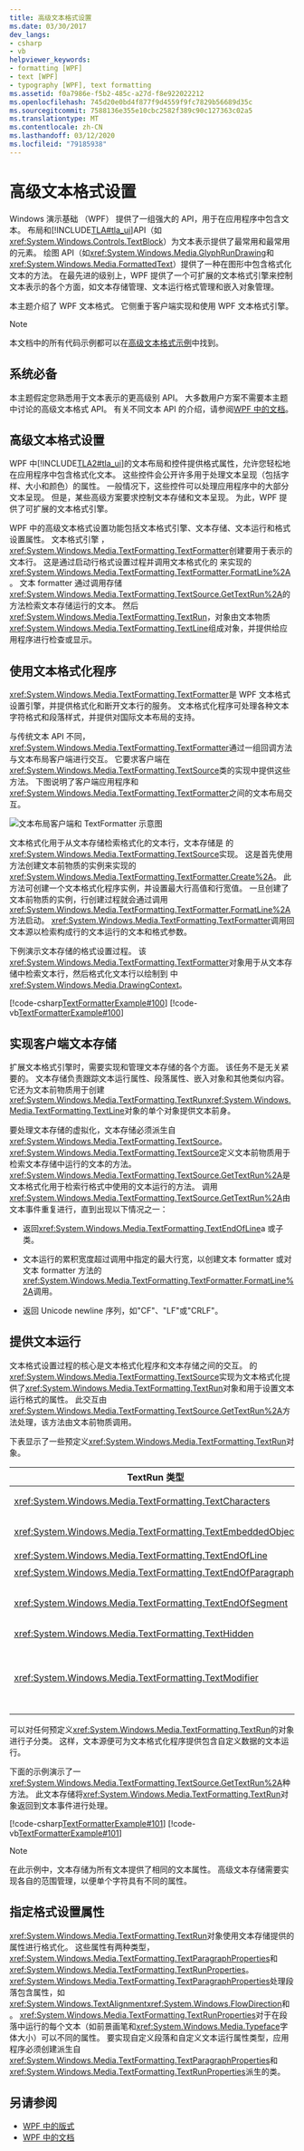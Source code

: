 ```yaml
---
title: 高级文本格式设置
ms.date: 03/30/2017
dev_langs:
- csharp
- vb
helpviewer_keywords:
- formatting [WPF]
- text [WPF]
- typography [WPF], text formatting
ms.assetid: f0a7986e-f5b2-485c-a27d-f8e922022212
ms.openlocfilehash: 745d20e0bd4f877f9d4559f9fc7829b56689d35c
ms.sourcegitcommit: 7588136e355e10cbc2582f389c90c127363c02a5
ms.translationtype: MT
ms.contentlocale: zh-CN
ms.lasthandoff: 03/12/2020
ms.locfileid: "79185938"
---
```

# <a name="advanced-text-formatting"></a>高级文本格式设置
Windows 演示基础 （WPF） 提供了一组强大的 API，用于在应用程序中包含文本。 布局和[!INCLUDE[TLA#tla_ui](../../../../includes/tlasharptla-ui-md.md)]API（如<xref:System.Windows.Controls.TextBlock>）为文本表示提供了最常用和最常用的元素。 绘图 API（如<xref:System.Windows.Media.GlyphRunDrawing>和<xref:System.Windows.Media.FormattedText>）提供了一种在图形中包含格式化文本的方法。 在最先进的级别上，WPF 提供了一个可扩展的文本格式引擎来控制文本表示的各个方面，如文本存储管理、文本运行格式管理和嵌入对象管理。  
  
 本主题介绍了 WPF 文本格式。 它侧重于客户端实现和使用 WPF 文本格式引擎。  
  
> [!NOTE]
> 本文档中的所有代码示例都可以在[高级文本格式示例](https://github.com/Microsoft/WPF-Samples/tree/master/PerMonitorDPI/TextFormatting)中找到。  

<a name="prereq"></a>
## <a name="prerequisites"></a>系统必备  
 本主题假定您熟悉用于文本表示的更高级别 API。 大多数用户方案不需要本主题中讨论的高级文本格式 API。 有关不同文本 API 的介绍，请参阅[WPF 中的文档](documents-in-wpf.md)。  
  
<a name="section1"></a>
## <a name="advanced-text-formatting"></a>高级文本格式设置  
 WPF 中[!INCLUDE[TLA2#tla_ui](../../../../includes/tla2sharptla-ui-md.md)]的文本布局和控件提供格式属性，允许您轻松地在应用程序中包含格式化文本。 这些控件会公开许多用于处理文本呈现（包括字样、大小和颜色）的属性。 一般情况下，这些控件可以处理应用程序中的大部分文本呈现。 但是，某些高级方案要求控制文本存储和文本呈现。 为此，WPF 提供了可扩展的文本格式引擎。  
  
 WPF 中的高级文本格式设置功能包括文本格式引擎、文本存储、文本运行和格式设置属性。 文本格式引擎 ，<xref:System.Windows.Media.TextFormatting.TextFormatter>创建要用于表示的文本行。 这是通过启动行格式设置过程并调用文本格式化的 来实现的<xref:System.Windows.Media.TextFormatting.TextFormatter.FormatLine%2A>。 文本 formatter 通过调用存储<xref:System.Windows.Media.TextFormatting.TextSource.GetTextRun%2A>的方法检索文本存储运行的文本。 然后<xref:System.Windows.Media.TextFormatting.TextRun>，对象由文本物质<xref:System.Windows.Media.TextFormatting.TextLine>组成对象，并提供给应用程序进行检查或显示。  
  
<a name="section2"></a>
## <a name="using-the-text-formatter"></a>使用文本格式化程序  
 <xref:System.Windows.Media.TextFormatting.TextFormatter>是 WPF 文本格式设置引擎，并提供格式化和断开文本行的服务。 文本格式化程序可处理各种文本字符格式和段落样式，并提供对国际文本布局的支持。  
  
 与传统文本 API 不同，<xref:System.Windows.Media.TextFormatting.TextFormatter>通过一组回调方法与文本布局客户端进行交互。 它要求客户端在<xref:System.Windows.Media.TextFormatting.TextSource>类的实现中提供这些方法。 下图说明了客户端应用程序和<xref:System.Windows.Media.TextFormatting.TextFormatter>之间的文本布局交互。  
  
 ![文本布局客户端和 TextFormatter 示意图](./media/advanced-text-formatting/text-layout-textformatter-interaction.png)  
  
 文本格式化用于从文本存储检索格式化的文本行，文本存储是 的<xref:System.Windows.Media.TextFormatting.TextSource>实现。 这是首先使用 方法创建文本前物质的实例来实现的<xref:System.Windows.Media.TextFormatting.TextFormatter.Create%2A>。 此方法可创建一个文本格式化程序实例，并设置最大行高值和行宽值。 一旦创建了文本前物质的实例，行创建过程就会通过调用<xref:System.Windows.Media.TextFormatting.TextFormatter.FormatLine%2A>方法启动。 <xref:System.Windows.Media.TextFormatting.TextFormatter>调用回文本源以检索构成行的文本运行的文本和格式参数。  
  
 下例演示文本存储的格式设置过程。 该<xref:System.Windows.Media.TextFormatting.TextFormatter>对象用于从文本存储中检索文本行，然后格式化文本行以绘制到 中<xref:System.Windows.Media.DrawingContext>。  
  
 [!code-csharp[TextFormatterExample#100](~/samples/snippets/csharp/VS_Snippets_Wpf/TextFormatterExample/CSharp/Window1.xaml.cs#100)]
 [!code-vb[TextFormatterExample#100](~/samples/snippets/visualbasic/VS_Snippets_Wpf/TextFormatterExample/VisualBasic/Window1.xaml.vb#100)]  
  
<a name="section3"></a>
## <a name="implementing-the-client-text-store"></a>实现客户端文本存储  
 扩展文本格式引擎时，需要实现和管理文本存储的各个方面。 该任务不是无关紧要的。 文本存储负责跟踪文本运行属性、段落属性、嵌入对象和其他类似内容。 它还为文本前物质用于创建<xref:System.Windows.Media.TextFormatting.TextRun><xref:System.Windows.Media.TextFormatting.TextLine>对象的单个对象提供文本前身。  
  
 要处理文本存储的虚拟化，文本存储必须派生自<xref:System.Windows.Media.TextFormatting.TextSource>。 <xref:System.Windows.Media.TextFormatting.TextSource>定义文本前物质用于检索文本存储中运行的文本的方法。 <xref:System.Windows.Media.TextFormatting.TextSource.GetTextRun%2A>是文本格式化用于检索行格式中使用的文本运行的方法。 调用<xref:System.Windows.Media.TextFormatting.TextSource.GetTextRun%2A>由文本事件重复进行，直到出现以下情况之一：  
  
- 返回<xref:System.Windows.Media.TextFormatting.TextEndOfLine>a 或子类。  
  
- 文本运行的累积宽度超过调用中指定的最大行宽，以创建文本 formatter 或对文本 formatter 方法的<xref:System.Windows.Media.TextFormatting.TextFormatter.FormatLine%2A>调用。  
  
- 返回 Unicode newline 序列，如"CF"、"LF"或"CRLF"。  
  
<a name="section4"></a>
## <a name="providing-text-runs"></a>提供文本运行  
 文本格式设置过程的核心是文本格式化程序和文本存储之间的交互。 的<xref:System.Windows.Media.TextFormatting.TextSource>实现为文本格式化提供了<xref:System.Windows.Media.TextFormatting.TextRun>对象和用于设置文本运行格式的属性。 此交互由<xref:System.Windows.Media.TextFormatting.TextSource.GetTextRun%2A>方法处理，该方法由文本前物质调用。  
  
 下表显示了一些预定义<xref:System.Windows.Media.TextFormatting.TextRun>对象。  
  
|TextRun 类型|使用情况|  
|------------------|-----------|  
|<xref:System.Windows.Media.TextFormatting.TextCharacters>|专用文本运行，用于将字符标志符号的表示形式传回给文本格式化程序。|  
|<xref:System.Windows.Media.TextFormatting.TextEmbeddedObject>|专用文本运行，用于提供其中的度量、命中测试和绘制将作为整体执行的内容，例如文本中的按钮或图像。|  
|<xref:System.Windows.Media.TextFormatting.TextEndOfLine>|专用文本运行，用于对行尾进行标记。|  
|<xref:System.Windows.Media.TextFormatting.TextEndOfParagraph>|专用文本运行，用于对段落结尾进行标记。|  
|<xref:System.Windows.Media.TextFormatting.TextEndOfSegment>|用于标记段末尾的专用文本运行，例如结束受上一次<xref:System.Windows.Media.TextFormatting.TextModifier>运行影响的范围。|  
|<xref:System.Windows.Media.TextFormatting.TextHidden>|专用文本运行，用于对一系列隐藏字符进行标记。|  
|<xref:System.Windows.Media.TextFormatting.TextModifier>|专用文本运行，用于在其范围内修改文本运行属性。 范围扩展到下一个匹配<xref:System.Windows.Media.TextFormatting.TextEndOfSegment>的文本运行或下一个<xref:System.Windows.Media.TextFormatting.TextEndOfParagraph>。|  
  
 可以对任何预定义<xref:System.Windows.Media.TextFormatting.TextRun>的对象进行子分类。 这样，文本源便可为文本格式化程序提供包含自定义数据的文本运行。  
  
 下面的示例演示了一<xref:System.Windows.Media.TextFormatting.TextSource.GetTextRun%2A>种方法。 此文本存储将<xref:System.Windows.Media.TextFormatting.TextRun>对象返回到文本事件进行处理。  
  
 [!code-csharp[TextFormatterExample#101](~/samples/snippets/csharp/VS_Snippets_Wpf/TextFormatterExample/CSharp/CustomTextSource.cs#101)]
 [!code-vb[TextFormatterExample#101](~/samples/snippets/visualbasic/VS_Snippets_Wpf/TextFormatterExample/VisualBasic/CustomTextSource.vb#101)]  
  
> [!NOTE]
> 在此示例中，文本存储为所有文本提供了相同的文本属性。 高级文本存储需要实现各自的范围管理，以便单个字符具有不同的属性。  
  
<a name="section5"></a>
## <a name="specifying-formatting-properties"></a>指定格式设置属性  
 <xref:System.Windows.Media.TextFormatting.TextRun>对象使用文本存储提供的属性进行格式化。 这些属性有两种类型，<xref:System.Windows.Media.TextFormatting.TextParagraphProperties>和<xref:System.Windows.Media.TextFormatting.TextRunProperties>。 <xref:System.Windows.Media.TextFormatting.TextParagraphProperties>处理段落包含属性，如<xref:System.Windows.TextAlignment><xref:System.Windows.FlowDirection>和 。 <xref:System.Windows.Media.TextFormatting.TextRunProperties>对于在段落中运行的每个文本（如前景画笔和<xref:System.Windows.Media.Typeface>字体大小）可以不同的属性。 要实现自定义段落和自定义文本运行属性类型，应用程序必须创建派生自<xref:System.Windows.Media.TextFormatting.TextParagraphProperties>和<xref:System.Windows.Media.TextFormatting.TextRunProperties>派生的类。  
  
## <a name="see-also"></a>另请参阅

- [WPF 中的版式](typography-in-wpf.md)
- [WPF 中的文档](documents-in-wpf.md)
